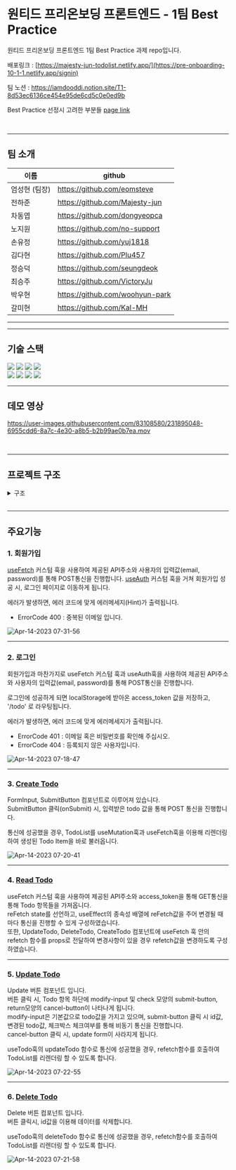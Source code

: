 # 원티드 프리온보딩 프론트엔드 - 1팀 Best Practice

원티드 프리온보딩 프론트엔드 1팀 Best Practice 과제 repo입니다.

배포링크 : [https://majesty-jun-todolist.netlify.app/](https://pre-onboarding-10-1-1.netlify.app/signin)

팀 노션 : https://iamdooddi.notion.site/T1-8d53ec6136ce454e95de6cd5c0e0ed9b

Best Practice 선정시 고려한 부분들 [page link](https://www.notion.so/iamdooddi/pre-onboarding-10th-1-1-cff83f71cb2e4839a6b30c28eaab26d9)

<br />

---

## 팀 소개

| 이름          | github                          |
| ------------- | ------------------------------- |
| 엄성현 (팀장) | https://github.com/eomsteve     |
| 전하준        | https://github.com/Majesty-jun  |
| 차동엽        | https://github.com/dongyeopca   |
| 노지원        | https://github.com/no-support   |
| 손유정        | https://github.com/yuj1818      |
| 김다현        | https://github.com/Plu457       |
| 정승덕        | https://github.com/seungdeok    |
| 최승주        | https://github.com/VictoryJu    |
| 박우현        | https://github.com/woohyun-park |
| 갈미현        | https://github.com/Kal-MH       |

---

---

## 기술 스택

<img src="https://img.shields.io/badge/html5-E34F26?style=for-the-badge&logo=html5&logoColor=white"> <img src="https://img.shields.io/badge/CSS3-1572B6?style=for-the-badge&logo=CSS3&logoColor=white"> <img src="https://img.shields.io/badge/JavaScript-F7DF1E?style=for-the-badge&logo=JavaScript&logoColor=white"> <img src="https://img.shields.io/badge/styledcomponents-DB7093?style=for-the-badge&logo=styledcomponents&logoColor=white">  
<img src="https://img.shields.io/badge/React-61DAFB?style=for-the-badge&logo=React&logoColor=black"> <img src="https://img.shields.io/badge/Axios-5A29E4?style=for-the-badge&logo=Axios&logoColor=white"> <img src="https://img.shields.io/badge/createreactapp-09D3AC?style=for-the-badge&logo=createreactapp&logoColor=white"> <img src="https://img.shields.io/badge/reactrouter-CA4245?style=for-the-badge&logo=reactrouter&logoColor=white">

---

## 데모 영상

https://user-images.githubusercontent.com/83108580/231895048-6955cdd6-8a7c-4e30-a8b5-b2b99ae0b7ea.mov

<br />

---

## 프로젝트 구조

<details>
<summary>구조</summary>
<div markdown="1">

```
📦src
 ┣ 📂api
 ┃ ┣ 📜auth.js
 ┃ ┣ 📜client.js
 ┃ ┣ 📜index.js
 ┃ ┗ 📜todo.js
 ┣ 📂assets
 ┃ ┣ 📜confirm.svg
 ┃ ┣ 📜loading.svg
 ┃ ┗ 📜return.svg
 ┣ 📂components
 ┃ ┣ 📂Auth
 ┃ ┃ ┣ 📜AuthForm.jsx
 ┃ ┃ ┗ 📜Footer.jsx
 ┃ ┣ 📂Common
 ┃ ┃ ┣ 📜FormInput.jsx
 ┃ ┃ ┣ 📜PageTitle.jsx
 ┃ ┃ ┗ 📜SubmitButton.jsx
 ┃ ┣ 📂Styled
 ┃ ┃ ┗ 📜StyledSection.jsx
 ┃ ┣ 📂Todo
 ┃ ┃ ┣ 📜CreateTodo.jsx
 ┃ ┃ ┣ 📜DeleteTodo.jsx
 ┃ ┃ ┣ 📜TodoItem.jsx
 ┃ ┃ ┣ 📜TodoList.jsx
 ┃ ┃ ┗ 📜UpdateTodo.jsx
 ┃ ┗ 📜index.js
 ┣ 📂hooks
 ┃ ┣ 📜README.md
 ┃ ┣ 📜index.js
 ┃ ┣ 📜useAuth.js
 ┃ ┣ 📜useDebounce.js
 ┃ ┣ 📜useFetch.js
 ┃ ┣ 📜useMutation.js
 ┃ ┣ 📜useTitle.js
 ┃ ┗ 📜useTodo.js
 ┣ 📂pages
 ┃ ┣ 📜Sign.jsx
 ┃ ┗ 📜Todo.jsx
 ┣ 📂routes
 ┃ ┣ 📜ProtectedRoute.jsx
 ┃ ┗ 📜router.jsx
 ┣ 📂utils
 ┃ ┗ 📜validator.js
 ┣ 📜App.js
 ┣ 📜GlobalStyle.jsx
 ┗ 📜index.js
```

</div>
</details>

<br />

---

## 주요기능

### 1. 회원가입

[useFetch](https://github.com/Majesty-jun/wanted-pre-onboarding-frontend/tree/main/src/hooks/#useFetch) 커스텀 훅을 사용하여 제공된 API주소와 사용자의 입력값(email, password)를 통해 POST통신을 진행합니다.
[useAuth](https://github.com/wanted-intern-1/pre-onboarding-10th-1-1/blob/develop/src/hooks/useAuth.js) 커스텀 훅을 거쳐
회원가입 성공 시, 로그인 페이지로 이동하게 됩니다.

에러가 발생하면, 에러 코드에 맞게 에러메세지(Hint)가 출력됩니다.

- ErrorCode 400 : 중복된 이메일 입니다.

![Apr-14-2023 07-31-56](https://user-images.githubusercontent.com/83108580/231897292-e072ea8a-4b7d-426b-b00e-2564e494fad4.gif)

---

### 2. 로그인

회원가입과 마찬가지로 useFetch 커스텀 훅과 useAuth훅을 사용하여 제공된 API주소와 사용자의 입력값(email, password)를 통해 POST통신을 진행합니다.

로그인에 성공하게 되면 localStorage에 받아온 access_token 값을 저장하고, '/todo' 로 라우팅됩니다.

에러가 발생하면, 에러 코드에 맞게 에러메세지가 출력됩니다.

- ErrorCode 401 : 이메일 혹은 비밀번호를 확인해 주십시오.
- ErrorCode 404 : 등록되지 않은 사용자입니다.

![Apr-14-2023 07-18-47](https://user-images.githubusercontent.com/83108580/231895606-426cac45-3992-4242-8e05-033e37f1a517.gif)

---

### 3. [Create Todo](https://github.com/wanted-intern-1/pre-onboarding-10th-1-1/blob/develop/src/components/Todo/CreateTodo.jsx)

FormInput, SubmitButton 컴포넌트로 이루어져 있습니다.  
SubmitButton 클릭(onSubmit) 시, 입력받은 todo 값을 통해 POST 통신을 진행합니다.

통신에 성공했을 경우, TodoList를 useMutation훅과 useFetch훅을 이용해 리렌더링하여 생성된 Todo Item을 바로 불러옵니다.

![Apr-14-2023 07-20-41](https://user-images.githubusercontent.com/83108580/231896126-721a05df-53d6-4d39-8b59-18aef0f1a6c9.gif)

---

### 4. [Read Todo](https://github.com/wanted-intern-1/pre-onboarding-10th-1-1/blob/develop/src/components/Todo/TodoList.jsx)

useFetch 커스텀 훅을 사용하여 제공된 API주소와 access_token을 통해 GET통신을 통해 Todo 항목들을 가져옵니다.  
reFetch state를 선언하고, useEffect의 종속성 배열에 reFetch값을 주어 변경될 때마다 통신을 진행할 수 있게 구성하였습니다.  
또한, UpdateTodo, DeleteTodo, CreateTodo 컴포넌트에 useFetch 훅 안의 refetch 함수를 props로 전달하여 변경사항이 있을 경우 refetch값을 변경하도록 구성하였습니다.

---

### 5. [Update Todo](https://github.com/wanted-intern-1/pre-onboarding-10th-1-1/blob/develop/src/components/Todo/UpdateTodo.jsx)

Update 버튼 컴포넌트 입니다.  
버튼 클릭 시, Todo 항목 하단에 modify-input 및 check 모양의 submit-button, return모양의 cancel-button이 나타나게 됩니다.  
modify-input은 기본값으로 todo값을 가지고 있으며, submit-button 클릭 시 id값, 변경된 todo값, 체크박스 체크여부를 통해 비동기 통신을 진행합니다.  
cancel-button 클릭 시, update form이 사라지게 됩니다.

useTodo훅의 updateTodo 함수로 통신에 성공했을 경우, refetch함수를 호출하여 TodoList를 리렌더링 할 수 있도록 합니다.

![Apr-14-2023 07-22-55](https://user-images.githubusercontent.com/83108580/231896222-f410ab1e-6dcd-42aa-830e-fd2e85e062c4.gif)

---

### 6. [Delete Todo](https://github.com/wanted-intern-1/pre-onboarding-10th-1-1/blob/develop/src/components/Todo/DeleteTodo.jsx)

Delete 버튼 컴포넌트 입니다.  
버튼 클릭시, id값을 이용해 데이터를 삭제합니다.

useTodo훅의 deleteTodo 함수로 통신에 성공했을 경우, refetch함수를 호출하여 TodoList를 리렌더링 할 수 있도록 합니다.

![Apr-14-2023 07-21-58](https://user-images.githubusercontent.com/83108580/231896246-0d444277-1e22-4c03-8e4b-2b2c128ac92d.gif)
